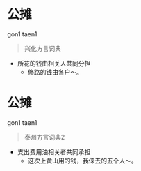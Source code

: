 # 公摊
gon1 taen1
> 兴化方言词典
- 所花的钱由相关人共同分担
  - 修路的钱由各户～。


# 公摊
gon1 taen1
> 泰州方言词典2
- 支出费用油相关者共同承担
  - 这次上黄山用的钱，我俫去的五个人～。